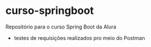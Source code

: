 # curso-springboot
Repositório para o curso Spring Boot da Alura

- testes de requisições realizados pro meio do Postman

